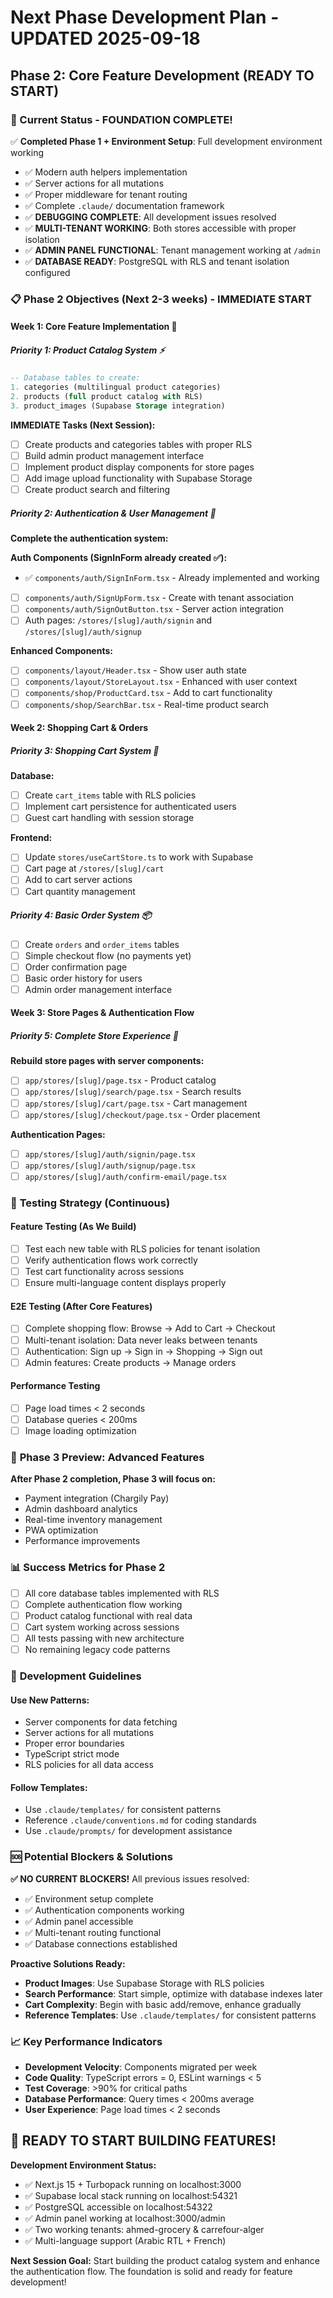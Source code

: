 # Next Phase Development Plan - UPDATED 2025-09-18

## Phase 2: Core Feature Development (READY TO START)

### 🎯 Current Status - FOUNDATION COMPLETE!
✅ **Completed Phase 1 + Environment Setup**: Full development environment working
- ✅ Modern auth helpers implementation
- ✅ Server actions for all mutations
- ✅ Proper middleware for tenant routing
- ✅ Complete `.claude/` documentation framework
- ✅ **DEBUGGING COMPLETE**: All development issues resolved
- ✅ **MULTI-TENANT WORKING**: Both stores accessible with proper isolation
- ✅ **ADMIN PANEL FUNCTIONAL**: Tenant management working at `/admin`
- ✅ **DATABASE READY**: PostgreSQL with RLS and tenant isolation configured

### 📋 **Phase 2 Objectives (Next 2-3 weeks) - IMMEDIATE START**

#### **Week 1: Core Feature Implementation** 🚀

##### **Priority 1: Product Catalog System** ⚡
```sql
-- Database tables to create:
1. categories (multilingual product categories)
2. products (full product catalog with RLS)
3. product_images (Supabase Storage integration)
```

**IMMEDIATE Tasks (Next Session):**
- [ ] Create products and categories tables with proper RLS
- [ ] Build admin product management interface
- [ ] Implement product display components for store pages
- [ ] Add image upload functionality with Supabase Storage
- [ ] Create product search and filtering

##### **Priority 2: Authentication & User Management** 🔧
**Complete the authentication system:**

**Auth Components (SignInForm already created ✅):**
- ✅ `components/auth/SignInForm.tsx` - Already implemented and working
- [ ] `components/auth/SignUpForm.tsx` - Create with tenant association
- [ ] `components/auth/SignOutButton.tsx` - Server action integration
- [ ] Auth pages: `/stores/[slug]/auth/signin` and `/stores/[slug]/auth/signup`

**Enhanced Components:**
- [ ] `components/layout/Header.tsx` - Show user auth state
- [ ] `components/layout/StoreLayout.tsx` - Enhanced with user context
- [ ] `components/shop/ProductCard.tsx` - Add to cart functionality
- [ ] `components/shop/SearchBar.tsx` - Real-time product search

#### **Week 2: Shopping Cart & Orders**

##### **Priority 3: Shopping Cart System** 🛒
**Database:**
- [ ] Create `cart_items` table with RLS policies
- [ ] Implement cart persistence for authenticated users
- [ ] Guest cart handling with session storage

**Frontend:**
- [ ] Update `stores/useCartStore.ts` to work with Supabase
- [ ] Cart page at `/stores/[slug]/cart`
- [ ] Add to cart server actions
- [ ] Cart quantity management

##### **Priority 4: Basic Order System** 📦
- [ ] Create `orders` and `order_items` tables
- [ ] Simple checkout flow (no payments yet)
- [ ] Order confirmation page
- [ ] Basic order history for users
- [ ] Admin order management interface

#### **Week 3: Store Pages & Authentication Flow**

##### **Priority 5: Complete Store Experience** 🏪
**Rebuild store pages with server components:**
- [ ] `app/stores/[slug]/page.tsx` - Product catalog
- [ ] `app/stores/[slug]/search/page.tsx` - Search results
- [ ] `app/stores/[slug]/cart/page.tsx` - Cart management
- [ ] `app/stores/[slug]/checkout/page.tsx` - Order placement

**Authentication Pages:**
- [ ] `app/stores/[slug]/auth/signin/page.tsx`
- [ ] `app/stores/[slug]/auth/signup/page.tsx`
- [ ] `app/stores/[slug]/auth/confirm-email/page.tsx`

### 🧪 **Testing Strategy (Continuous)**

#### **Feature Testing (As We Build)**
- [ ] Test each new table with RLS policies for tenant isolation
- [ ] Verify authentication flows work correctly
- [ ] Test cart functionality across sessions
- [ ] Ensure multi-language content displays properly

#### **E2E Testing (After Core Features)**
- [ ] Complete shopping flow: Browse → Add to Cart → Checkout
- [ ] Multi-tenant isolation: Data never leaks between tenants
- [ ] Authentication: Sign up → Sign in → Shopping → Sign out
- [ ] Admin features: Create products → Manage orders

#### **Performance Testing**
- [ ] Page load times < 2 seconds
- [ ] Database queries < 200ms
- [ ] Image loading optimization

### 🚀 **Phase 3 Preview: Advanced Features**

**After Phase 2 completion, Phase 3 will focus on:**
- Payment integration (Chargily Pay)
- Admin dashboard analytics
- Real-time inventory management
- PWA optimization
- Performance improvements

### 📊 **Success Metrics for Phase 2**

- [ ] All core database tables implemented with RLS
- [ ] Complete authentication flow working
- [ ] Product catalog functional with real data
- [ ] Cart system working across sessions
- [ ] All tests passing with new architecture
- [ ] No remaining legacy code patterns

### 🔧 **Development Guidelines**

#### **Use New Patterns:**
- Server components for data fetching
- Server actions for all mutations
- Proper error boundaries
- TypeScript strict mode
- RLS policies for all data access

#### **Follow Templates:**
- Use `.claude/templates/` for consistent patterns
- Reference `.claude/conventions.md` for coding standards
- Use `.claude/prompts/` for development assistance

### 🆘 **Potential Blockers & Solutions**

**✅ NO CURRENT BLOCKERS!** All previous issues resolved:
- ✅ Environment setup complete
- ✅ Authentication components working
- ✅ Admin panel accessible
- ✅ Multi-tenant routing functional
- ✅ Database connections established

**Proactive Solutions Ready:**
- **Product Images**: Use Supabase Storage with RLS policies
- **Search Performance**: Start simple, optimize with database indexes later
- **Cart Complexity**: Begin with basic add/remove, enhance gradually
- **Reference Templates**: Use `.claude/templates/` for consistent patterns

### 📈 **Key Performance Indicators**

- **Development Velocity**: Components migrated per week
- **Code Quality**: TypeScript errors = 0, ESLint warnings < 5
- **Test Coverage**: >90% for critical paths
- **Database Performance**: Query times < 200ms average
- **User Experience**: Page load times < 2 seconds

## 🎯 **READY TO START BUILDING FEATURES!**

**Development Environment Status:**
- ✅ Next.js 15 + Turbopack running on localhost:3000
- ✅ Supabase local stack running on localhost:54321
- ✅ PostgreSQL accessible on localhost:54322
- ✅ Admin panel working at localhost:3000/admin
- ✅ Two working tenants: ahmed-grocery & carrefour-alger
- ✅ Multi-language support (Arabic RTL + French)

**Next Session Goal:** Start building the product catalog system and enhance the authentication flow. The foundation is solid and ready for feature development!